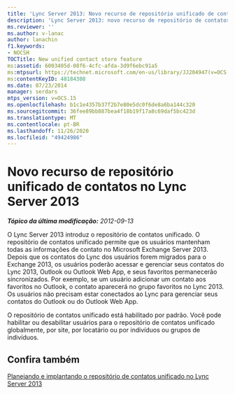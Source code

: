 ```yaml
---
title: 'Lync Server 2013: Novo recurso de repositório unificado de contatos'
description: 'Lync Server 2013: novo recurso de repositório de contatos unificado.'
ms.reviewer: ''
ms.author: v-lanac
author: lanachin
f1.keywords:
- NOCSH
TOCTitle: New unified contact store feature
ms:assetid: 6003405d-08f6-4cfc-afda-3d9f6ebc91a5
ms:mtpsurl: https://technet.microsoft.com/en-us/library/JJ204947(v=OCS.15)
ms:contentKeyID: 48184308
ms.date: 07/23/2014
manager: serdars
mtps_version: v=OCS.15
ms.openlocfilehash: b1c1e4357b37f2b7e80e5dc0f6de8a6ba144c320
ms.sourcegitcommit: 36fee89bb887bea4f18b19f17a8c69daf5bc423d
ms.translationtype: MT
ms.contentlocale: pt-BR
ms.lasthandoff: 11/26/2020
ms.locfileid: "49424986"
---
```

# <a name="new-unified-contact-store-feature-in-lync-server-2013"></a>Novo recurso de repositório unificado de contatos no Lync Server 2013

<div data-xmlns="http://www.w3.org/1999/xhtml">

<div class="topic" data-xmlns="http://www.w3.org/1999/xhtml" data-msxsl="urn:schemas-microsoft-com:xslt" data-cs="https://msdn.microsoft.com/">

<div data-asp="https://msdn2.microsoft.com/asp">



</div>

<div id="mainSection">

<div id="mainBody">

<span> </span>

_**Tópico da última modificação:** 2012-09-13_

O Lync Server 2013 introduz o repositório de contatos unificado. O repositório de contatos unificado permite que os usuários mantenham todas as informações de contato no Microsoft Exchange Server 2013. Depois que os contatos do Lync dos usuários forem migrados para o Exchange 2013, os usuários poderão acessar e gerenciar seus contatos do Lync 2013, Outlook ou Outlook Web App, e seus favoritos permanecerão sincronizados. Por exemplo, se um usuário adicionar um contato aos favoritos no Outlook, o contato aparecerá no grupo favoritos no Lync 2013. Os usuários não precisam estar conectados ao Lync para gerenciar seus contatos do Outlook ou do Outlook Web App.

O repositório de contatos unificado está habilitado por padrão. Você pode habilitar ou desabilitar usuários para o repositório de contatos unificado globalmente, por site, por locatário ou por indivíduos ou grupos de indivíduos.

<div>

## <a name="see-also"></a>Confira também


[Planejando e implantando o repositório de contatos unificado no Lync Server 2013](lync-server-2013-planning-and-deploying-unified-contact-store.md)  
  

</div>

</div>

<span> </span>

</div>

</div>

</div>

